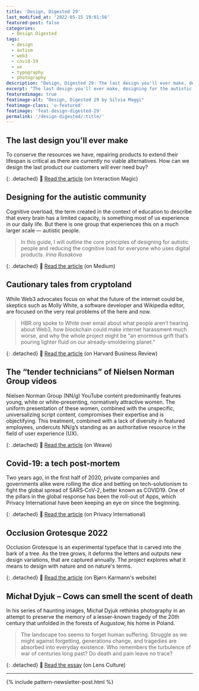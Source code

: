 ```yaml
---
title: 'Design, Digested 29'
last_modified_at: '2022-05-15 19:01:56'
featured-post: false
categories:
  - Design Digested
tags:
  - design
  - autism
  - web3
  - covid-19
  - ux
  - typography
  - photography
description: "Design, Digested 29: The last design you'll ever make, designing for the autistic community, cautionary tales from cryptoland, and more."
excerpt: "The last design you'll ever make, designing for the autistic community, cautionary tales from cryptoland, the problem with Nielsen Norman Group videos and more."
featuredimage: true
featimage-alt: "Design, Digested 29 by Silvia Maggi"
featimage-class: 'u-featured'
featimage: 'feat-design-digested-29'
permalink: '/design-digested/:title/'
---
```

## The last design you'll ever make

To conserve the resources we have, repairing products to extend their lifespan is critical as there are currently no viable alternatives. How can we design the last product our customers will ever need buy? 

{: .detached}
🔗 [Read the article](https://interactionmagic.com/Design-for-repair) (on Interaction Magic)

## Designing for the autistic community

Cognitive overload, the term created in the context of education to describe that every brain has a limited capacity, is something most of us experience in our daily life. But there is one group that experiences this on a much larger scale — autistic people.

> In this guide, I will outline the core principles of designing for autistic people and reducing the cognitive load for everyone who uses digital products.
> <cite>Irina Rusakova</cite>

{: .detached}
🔗 [Read the article](https://uxdesign.cc/inclusive-design-guide-7-principles-of-designing-for-the-autistic-community-1e6dcd4bae85) (on Medium)

## Cautionary tales from cryptoland

While Web3 advocates focus on what the future of the internet could be, skeptics such as Molly White, a software developer and Wikipedia editor, are focused on the very real problems of the here and now.

> HBR.org spoke to White over email about what people aren’t hearing about Web3, how blockchain could make internet harassment much worse, and why the whole project might be “an enormous grift that’s pouring lighter fluid on our already-smoldering planet.”

{: .detached}
🔗 [Read the article](https://hbr.org/2022/05/cautionary-tales-from-cryptoland) (on Harvard Business Review)

## The “tender technicians” of Nielsen Norman Group videos

Nielsen Norman Group (NN/g) YouTube content predominantly features young, white or white-presenting, normatively attractive women. The uniform presentation of these women, combined with the unspecific, universalizing script content, compromises their expertise and is objectifying. This treatment, combined with a lack of diversity in featured employees, undercuts NN/g’s standing as an authoritative resource in the field of user experience (UX).

{: .detached}
🔗 [Read the article](https://journals.publishing.umich.edu/weaveux/article/id/2131/) (on Weave)

## Covid-19: a tech post-mortem

Two years ago, in the first half of 2020, private companies and governments alike were rolling the dice and betting on tech-solutionism to fight the global spread of SARS‑CoV‑2, better known as COVID19. One of the pillars in the global response has been the roll-out of Apps, which Privacy International have been keeping an eye on since the beginning.

{: .detached}
🔗 [Read the article](https://privacyinternational.org/explainer/4814/covid-2022-tech-retrospective) (on Privacy International)

## Occlusion Grotesque 2022

Occlusion Grotesque is an experimental typeface that is carved into the bark of a tree. As the tree grows, it deforms the letters and outputs new design variations, that are captured annually. The project explores what it means to design with nature and on nature's terms.

{: .detached}
🔗 [Read the article](https://bjoernkarmann.dk/occlusion-grotesque) (on Bjørn Karmann's website)

## Michał Dyjuk – Cows can smell the scent of death

In his series of haunting images, Michał Dyjuk rethinks photography in an attempt to preserve the memory of a lesser-known tragedy of the 20th century that unfolded in the forests of Augustow, his home in Poland.

> The landscape too seems to forget human suffering. Struggle as we might against forgetting, generations change, and tragedies are absorbed into everyday existence. Who remembers the turbulence of war of centuries long past? Do death and pain leave no trace?

{: .detached}
🔗 [Read the essay](https://www.lensculture.com/solo-exhibition/michal-dyjuk-cows-can-smell-the-scent-of-death) (on Lens Culture) 


---

{% include pattern-newsletter-post.html %}